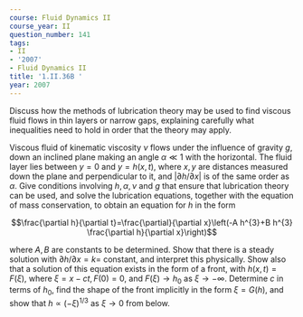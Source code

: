 ```yaml
---
course: Fluid Dynamics II
course_year: II
question_number: 141
tags:
- II
- '2007'
- Fluid Dynamics II
title: '1.II.36B '
year: 2007
---
```



Discuss how the methods of lubrication theory may be used to find viscous fluid flows in thin layers or narrow gaps, explaining carefully what inequalities need to hold in order that the theory may apply.

Viscous fluid of kinematic viscosity $\nu$ flows under the influence of gravity $g$, down an inclined plane making an angle $\alpha \ll 1$ with the horizontal. The fluid layer lies between $y=0$ and $y=h(x, t)$, where $x, y$ are distances measured down the plane and perpendicular to it, and $|\partial h / \partial x|$ is of the same order as $\alpha$. Give conditions involving $h, \alpha, \nu$ and $g$ that ensure that lubrication theory can be used, and solve the lubrication equations, together with the equation of mass conservation, to obtain an equation for $h$ in the form

$$\frac{\partial h}{\partial t}=\frac{\partial}{\partial x}\left(-A h^{3}+B h^{3} \frac{\partial h}{\partial x}\right)$$

where $A, B$ are constants to be determined. Show that there is a steady solution with $\partial h / \partial x=k=$ constant, and interpret this physically. Show also that a solution of this equation exists in the form of a front, with $h(x, t)=F(\xi)$, where $\xi=x-c t, F(0)=0$, and $F(\xi) \rightarrow h_{0}$ as $\xi \rightarrow-\infty$. Determine $c$ in terms of $h_{0}$, find the shape of the front implicitly in the form $\xi=G(h)$, and show that $h \propto(-\xi)^{1 / 3}$ as $\xi \rightarrow 0$ from below.